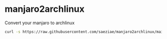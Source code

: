 # manjaro2archlinux
 Convert your manjaro to archlinux

```sh
curl -s https://raw.githubusercontent.com/saeziae/manjaro2archlinux/main/manjaro2arch.sh | sudo bash
```
